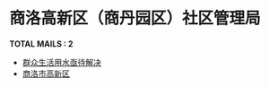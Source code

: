 # 商洛高新区（商丹园区）社区管理局
__TOTAL MAILS : 2__
- [群众生活用水亟待解决](../../category/letters/5463.md)
- [商洛市高新区](../../category/letters/4877.md)